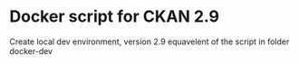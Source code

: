 # Docker script for CKAN 2.9

 Create local dev environment, version 2.9 equavelent of the script in folder docker-dev 